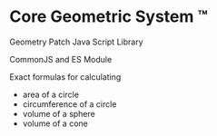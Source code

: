 # Core Geometric System ™ 

Geometry Patch Java Script Library 

CommonJS and ES Module

Exact formulas for calculating  
- area of a circle 
- circumference of a circle
- volume of a sphere
- volume of a cone
  
<!---
Core Geometric System ™ 

Geometry Patch Java Script Library 

CommonJS and ES Module

Exact formulas for calculating  
- area of a circle 
- circumference of a circle
- volume of a sphere
- volume of a cone 
--->
